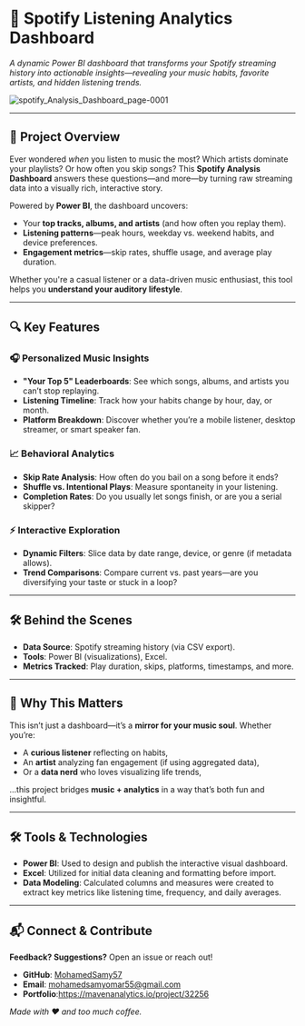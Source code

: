 # 🎵 Spotify Listening Analytics Dashboard  
*A dynamic Power BI dashboard that transforms your Spotify streaming history into actionable insights—revealing your music habits, favorite artists, and hidden listening trends.*  

![spotify_Analysis_Dashboard_page-0001](https://github.com/user-attachments/assets/8bec2687-87c7-44aa-a1db-151b7c58dc6a)

---

## 🌟 **Project Overview**  
Ever wondered *when* you listen to music the most? Which artists dominate your playlists? Or how often you skip songs? This **Spotify Analysis Dashboard** answers these questions—and more—by turning raw streaming data into a visually rich, interactive story.  

Powered by **Power BI**, the dashboard uncovers:  
- Your **top tracks, albums, and artists** (and how often you replay them).  
- **Listening patterns**—peak hours, weekday vs. weekend habits, and device preferences.  
- **Engagement metrics**—skip rates, shuffle usage, and average play duration.  

Whether you're a casual listener or a data-driven music enthusiast, this tool helps you **understand your auditory lifestyle**.  

---

## 🔍 **Key Features**  
### 🎧 **Personalized Music Insights**  
- **"Your Top 5" Leaderboards**: See which songs, albums, and artists you can’t stop replaying.  
- **Listening Timeline**: Track how your habits change by hour, day, or month.  
- **Platform Breakdown**: Discover whether you’re a mobile listener, desktop streamer, or smart speaker fan.  

### 📈 **Behavioral Analytics**  
- **Skip Rate Analysis**: How often do you bail on a song before it ends?  
- **Shuffle vs. Intentional Plays**: Measure spontaneity in your listening.  
- **Completion Rates**: Do you usually let songs finish, or are you a serial skipper?  

### ⚡ **Interactive Exploration**  
- **Dynamic Filters**: Slice data by date range, device, or genre (if metadata allows).  
- **Trend Comparisons**: Compare current vs. past years—are you diversifying your taste or stuck in a loop?  

---

## 🛠️ **Behind the Scenes**  
- **Data Source**: Spotify streaming history (via CSV export).  
- **Tools**: Power BI (visualizations), Excel.  
- **Metrics Tracked**: Play duration, skips, platforms, timestamps, and more.  

---

## 🎯 **Why This Matters**  
This isn’t just a dashboard—it’s a **mirror for your music soul**. Whether you’re:  
- A **curious listener** reflecting on habits,  
- An **artist** analyzing fan engagement (if using aggregated data),  
- Or a **data nerd** who loves visualizing life trends,  

…this project bridges **music + analytics** in a way that’s both fun and insightful.  

---

## 🛠️ Tools & Technologies
- **Power BI**: Used to design and publish the interactive visual dashboard.
- **Excel**: Utilized for initial data cleaning and formatting before import.
- **Data Modeling**: Calculated columns and measures were created to extract key metrics like listening time, frequency, and daily averages. 

---

## 📬 **Connect & Contribute**  
**Feedback? Suggestions?** Open an issue or reach out!  
- **GitHub**: [MohamedSamy57](https://github.com/MohamedSamy57)
- **Email**: mohamedsamyomar55@gmail.com
- **Portfolio**:https://mavenanalytics.io/project/32256

*Made with ❤️ and too much coffee.*  
